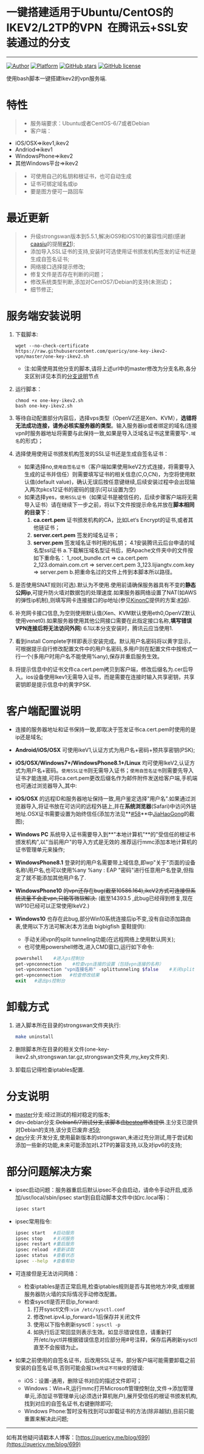 # 一键搭建适用于Ubuntu/CentOS的IKEV2/L2TP的VPN  在腾讯云+SSL安装通过的分支
------
[![Author](https://img.shields.io/badge/author-%40quericy-blue.svg)](https://quericy.me)   [![Platform](https://img.shields.io/badge/Platform-%20Ubuntu%2CCentOS%20-green.svg)]()  [![GitHub stars](https://img.shields.io/github/stars/quericy/one-key-ikev2-vpn.svg)](https://github.com/quericy/one-key-ikev2-vpn/stargazers)  [![GitHub license](https://img.shields.io/badge/license-GPLv3-yellowgreen.svg)](https://raw.githubusercontent.com/quericy/one-key-ikev2-vpn/master/LICENSE)

使用bash脚本一键搭建Ikev2的vpn服务端.

特性
=============
> * 服务端要求：Ubuntu或者CentOS-6/7或者Debian
> * 客户端：
 - iOS/OSX=>ikev1,ikev2
 - Andriod=>ikev1
 - WindowsPhone=>ikev2
 - 其他Windows平台=>ikev2
> * 可使用自己的私钥和根证书，也可自动生成
> * 证书可绑定域名或ip
> * 要是图方便可一路回车

最近更新
==========
> - 升级strongswan版本到5.5.1,解决iOS9和iOS10的兼容性问题(感谢[caasiu](https://github.com/caasiu)的提醒[#21](https://github.com/quericy/one-key-ikev2-vpn/issues/21));
> - 添加导入SSL证书的支持,安装时可选使用证书颁发机构签发的证书还是生成自签名证书;
> - 网络接口选择提示修改;
> - 修复文件是否存在判断的问题；
> - 修改系统类型判断,添加对CentOS7/Debian的支持(未测试)；
> - 细节修正;

服务端安装说明
==========
1. 下载脚本:
    ```shell
    wget --no-check-certificate https://raw.githubusercontent.com/quericy/one-key-ikev2-vpn/master/one-key-ikev2.sh
    ```
    * 注:如需使用其他分支的脚本,请将上述url中的master修改为分支名称,各分支区别详见本页的[分支说明](#分支说明)节点

2. 运行脚本：
    ```shell
    chmod +x one-key-ikev2.sh
    bash one-key-ikev2.sh
    ```

3. 等待自动配置部分内容后，选择vps类型（OpenVZ还是Xen、KVM），**选错将无法成功连接，请务必核实服务器的类型**。输入服务器ip或者绑定的域名(连接vpn时服务器地址将需要与此保持一致,如果是导入泛域名证书这里需要写`*.域名`的形式)；

4. 选择使用使用证书颁发机构签发的SSL证书还是生成自签名证书：
    - 如果选择no,`使用自签名证书`（客户端如果使用IkeV2方式连接，将需要导入生成的证书并信任）则需要填写证书的相关信息(C,O,CN)，为空将使用默认值(default value)，确认无误后按任意键继续,后续安装过程中会出现输入两次pkcs12证书的密码的提示(可以设置为空)
    - 如果选择yes，`使用SSL证书`（如果证书是被信任的，后续步骤客户端将无需导入证书）请在继续下一步之前，将以下文件按提示命名并放在**脚本相同的目录下**：
        1. **ca.cert.pem** 证书颁发机构的CA，比如Let‘s Encrypt的证书,或者其他链证书；
        2. **server.cert.pem** 签发的域名证书；
        3. **server.pem** 签发域名证书时用的私钥；
4.1安装腾讯云后台申请的域名型ssl证书
a.下载解压域名型证书后，把Apache文件夹中的文件按如下重命名：
1_root_bundle.crt => ca.cert.pem
2_123.domain.com.crt => server.cert.pem
3_123.lijiangtv.com.key => server.pem
b.把重命名过的文件上传到本脚本所以路径。

5. 是否使用SNAT规则(可选).默认为不使用.使用前请确保服务器具有不变的**静态公网ip**,可提升防火墙对数据包的处理速度.如果服务器网络设置了NAT(如AWS的弹性ip机制),则填写网卡连接接口的ip地址(参见[KinonC](https://github.com/KinonC)提供的方案:[#36](https://github.com/quericy/one-key-ikev2-vpn/issues/36)).

6. 补充网卡接口信息,为空则使用默认值(Xen、KVM默认使用eth0,OpenVZ默认使用venet0).如果服务器使用其他公网接口需要在此指定接口名称,**填写错误VPN连接后将无法访问外网**)
6.1以本分支安装时，腾讯云应当使用1.
7. 看到install Complete字样即表示安装完成。默认用户名密码将以黄字显示，可根据提示自行修改配置文件中的用户名密码,多用户则在配置文件中按格式一行一个(多用户时用户名不能使用%any),保存并重启服务生效。

8. 将提示信息中的证书文件ca.cert.pem拷贝到客户端，修改后缀名为.cer后导入。ios设备使用Ikev1无需导入证书，而是需要在连接时输入共享密钥，共享密钥即是提示信息中的黄字PSK.

客户端配置说明
=====
* 连接的服务器地址和证书保持一致,即取决于签发证书ca.cert.pem时使用的是ip还是域名;
 
* **Android/iOS/OSX** 可使用ikeV1,认证方式为用户名+密码+预共享密钥(PSK);

* **iOS/OSX/Windows7+/WindowsPhone8.1+/Linux** 均可使用IkeV2,认证方式为用户名+密码。`使用SSL证书`则无需导入证书；`使用自签名证书`则需要先导入证书才能连接,可将ca.cert.pem更改后缀名作为邮件附件发送给客户端,手机端也可通过浏览器导入,其中:
 * **iOS/OSX** 的远程ID和服务器地址保持一致,用户鉴定选择"用户名".如果通过浏览器导入,将证书放在可访问的远程外链上,并在**系统浏览器**(Safari)中访问外链地址.OSX证书需要设置为始终信任(添加方法见**[#58](https://github.com/quericy/one-key-ikev2-vpn/issues/58)**中[JiaHaoGong](https://github.com/JiaHaoGong)的截图);
 * **Windows PC** 系统导入证书需要导入到**"本地计算机"**的"受信任的根证书颁发机构",以"当前用户"的导入方式是无效的.推荐运行mmc添加本地计算机的证书管理单元来操作;
 * **WindowsPhone8.1** 登录时的用户名需要带上域信息,即wp"关于"页面的设备名称\用户名,也可以使用%any %any : EAP "密码"进行任意用户名登录,但指定了就不能添加其他用户名了.
 * **WindowsPhone10** ~~的vpn还存在bug(截至10586.164),ikeV2方式可连接但系统流量不会走vpn,只能等微软解决.~~ (截至14393.5 ,此bug已经得到修复,现在WP10已经可以正常使用IkeV2.)
 * **Windows10** 也存在此bug,部分Win10系统连接后ip不变,没有自动添加路由表,使用以下方法可解决(本方法由 bigbigfish 童鞋提供):
    * 手动关闭vpn的split tunneling功能(在远程网络上使用默认网关);
    * 也可使用powershell修改,进入CMD窗口,运行如下命令:
    ```powershell
    powershell    #进入ps控制台
    get-vpnconnection    #检查vpn连接的设置（包括vpn连接的名称）
    set-vpnconnection "vpn连接名称" -splittunneling $false    #关闭split tunneling
    get-vpnconnection   #检查修改结果
    exit   #退出ps控制台
    ```

卸载方式
===
1. 进入脚本所在目录的strongswan文件夹执行:
    ```bash
    make uninstall
    ```

2. 删除脚本所在目录的相关文件(one-key-ikev2.sh,strongswan.tar.gz,strongswan文件夹,my_key文件夹).

3. 卸载后记得检查iptables配置.

分支说明
==========
* [master](https://github.com/quericy/one-key-ikev2-vpn/tree/master)分支:经过测试的相对稳定的版本;
* dev-debian分支:~~Debian6/7测试分支,该脚本由[bestoa](https://github.com/bestoa)修改提供~~.主分支已提供对Debian的支持,该分支已废弃:[#59](https://github.com/quericy/one-key-ikev2-vpn/issues/59);
* [dev](https://github.com/quericy/one-key-ikev2-vpn/tree/dev)分支:开发分支,使用最新版本的strongswan,未进过充分测试,用于尝试和添加一些新的功能,未来可能添加对L2TP的兼容支持,以及对ipv6的支持;

部分问题解决方案
======
* ipsec启动问题：服务器重启后默认ipsec不会自启动，请命令手动开启,或添加/usr/local/sbin/ipsec start到自启动脚本文件中(如rc.local等)：
    ```bash
    ipsec start
    ```

* ipsec常用指令:
    ```bash
    ipsec start   #启动服务
    ipsec stop    #关闭服务
    ipsec restart #重启服务
    ipsec reload  #重新读取
    ipsec status  #查看状态
    ipsec --help  #查看帮助
    ```

* 可连接但是无法访问网络：
    - 检查iptables是否正常启用,检查iptables规则是否与其他地方冲突,或根据服务器防火墙的实际情况手动修改配置。
    - 检查sysctl是否开启ip_forward:
        1. 打开sysctl文件:`vim /etc/sysctl.conf`                
        2. 修改net.ipv4.ip_forward=1后保存并关闭文件    
        3. 使用以下指令刷新sysctl：`sysctl -p`
        4. 如执行后正常回显则表示生效。如显示错误信息，请重新打开/etc/syctl并根据错误信息对应部分用#号注释，保存后再刷新sysctl直至不会报错为止。

* 如果之前使用的自签名证书，后改用SSL证书，部分客户端可能需要卸载之前安装的自签名证书,否则可能会报`Ike凭证不可接受`的错误:
    * iOS：设置-通用，删除证书对应的描述文件即可；
    * Windows：Win+R,运行mmc打开Microsoft管理控制台,文件->添加管理单元,添加证书管理单元(必须选计算机账户),展开受信任的根证书颁发机构,找到对应的自签名证书,右键删除即可;
    * Windows Phone:暂时没有找到可以卸载证书的方法(除非越狱),目前只能重置来解决此问题;

* * *

如有其他疑问请戳本人博客：[https://quericy.me/blog/699](https://quericy.me/blog/699)
